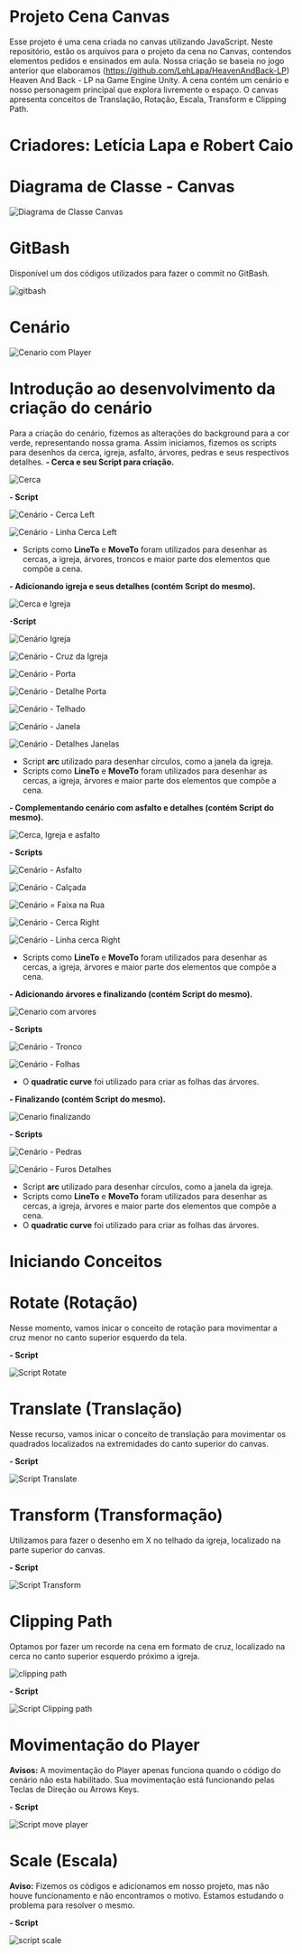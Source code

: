 # Projeto Cena Canvas
Esse projeto é uma cena criada no canvas utilizando JavaScript. Neste repositório, estão os arquivos para o projeto da cena no Canvas, contendos elementos pedidos e ensinados em aula. Nossa criação se baseia no jogo anterior que elaboramos (https://github.com/LehLapa/HeavenAndBack-LP) Heaven And Back - LP na Game Engine Unity. 
A cena contém um cenário e nosso personagem principal que explora livremente o espaço. O canvas apresenta conceitos de Translação, Rotação, Escala, Transform e Clipping Path.
# Criadores: Letícia Lapa e Robert Caio 
# Diagrama de Classe - Canvas
![Diagrama de Classe Canvas](https://github.com/Rob3rt2/ProjetoCenaCanvas/assets/128638269/367239e1-cdc4-471f-978d-f66866466811)

# GitBash
Disponível um dos códigos utilizados para fazer o commit no GitBash.

![gitbash](https://github.com/Rob3rt2/ProjetoCenaCanvas/assets/128638269/a2c8b1d9-5189-4d85-922e-92853aa1d06c)

# Cenário
![Cenario com Player](https://github.com/Rob3rt2/ProjetoCenaCanvas/assets/128638269/21c011b0-9129-4f25-b4cd-6450c5cc40f4)

# Introdução ao desenvolvimento da criação do cenário
Para a criação do cenário, fizemos as alterações do background para a cor verde, representando nossa grama. Assim iniciamos, fizemos os scripts para desenhos da cerca, igreja, asfalto, árvores, pedras e seus respectivos detalhes.
**- Cerca e seu Script para criação.**

![Cerca](https://github.com/Rob3rt2/ProjetoCenaCanvas/assets/128638269/18822a88-03a1-4df1-ace2-f87f343f4b5b)

**- Script**
 
![Cenário - Cerca Left](https://github.com/Rob3rt2/ProjetoCenaCanvas/assets/128638269/4248c71b-36b5-4857-be22-8d5adbd1b967)

![Cenário - Linha Cerca Left](https://github.com/Rob3rt2/ProjetoCenaCanvas/assets/128638269/6f73478f-3885-4f2d-af43-4a391aaf8e86)

- Scripts como **LineTo** e **MoveTo** foram utilizados para desenhar as cercas, a igreja, árvores, troncos e maior parte dos elementos que compõe a cena.

**- Adicionando igreja e seus detalhes (contém Script do mesmo).**

![Cerca e Igreja](https://github.com/Rob3rt2/ProjetoCenaCanvas/assets/128638269/edfa29d4-733a-4208-86c8-8658af3c27a4)

**-Script**

![Cenário Igreja](https://github.com/Rob3rt2/ProjetoCenaCanvas/assets/128638269/7e3ce3c7-e1a4-4e77-92d4-5b31f352eec9)

![Cenário - Cruz da Igreja](https://github.com/Rob3rt2/ProjetoCenaCanvas/assets/128638269/7c145aba-d457-45cd-98ca-c67503ef77a2)

![Cenário - Porta](https://github.com/Rob3rt2/ProjetoCenaCanvas/assets/128638269/197f8d48-42c4-42d1-b49d-69378e975583)

![Cenário - Detalhe Porta](https://github.com/Rob3rt2/ProjetoCenaCanvas/assets/128638269/2105c2c3-5aa9-4264-b9a4-12c74d2cb357)

![Cenário - Telhado](https://github.com/Rob3rt2/ProjetoCenaCanvas/assets/128638269/dc8556f9-d533-4271-ba5b-22c0c9c4cdd5)

![Cenário - Janela](https://github.com/Rob3rt2/ProjetoCenaCanvas/assets/128638269/42d54f91-f489-413e-814a-ee0e88b4dcb8)

![Cenário - Detalhes Janelas](https://github.com/Rob3rt2/ProjetoCenaCanvas/assets/128638269/67f6038a-6b8f-4935-8f06-7c5786701378)

- Script **arc** utilizado para desenhar círculos, como a janela da igreja.
- Scripts como **LineTo** e **MoveTo** foram utilizados para desenhar as cercas, a igreja, árvores e maior parte dos elementos que compõe a cena.
  
**- Complementando cenário com asfalto e detalhes (contém Script do mesmo).**
 
![Cerca, Igreja e asfalto](https://github.com/Rob3rt2/ProjetoCenaCanvas/assets/128638269/587a4272-a4d7-4c96-b8d2-1154ef071a91)

**- Scripts**

![Cenário - Asfalto](https://github.com/Rob3rt2/ProjetoCenaCanvas/assets/128638269/1e6223c4-53b6-484f-a451-b92f78a79142)

![Cenário - Calçada](https://github.com/Rob3rt2/ProjetoCenaCanvas/assets/128638269/f663581b-163c-4ba8-9c3d-0f3e3c38d184)

![Cenário = Faixa na Rua](https://github.com/Rob3rt2/ProjetoCenaCanvas/assets/128638269/e1d89ff8-cdc1-4ab4-b449-ca0fd117d3ba)

![Cenário - Cerca Right](https://github.com/Rob3rt2/ProjetoCenaCanvas/assets/128638269/53f917e5-e112-4190-a441-b3924ceb0964)

![Cenário - Linha cerca Right](https://github.com/Rob3rt2/ProjetoCenaCanvas/assets/128638269/1ea61e6e-1914-4483-9678-382fc3c41dc6)

- Scripts como **LineTo** e **MoveTo** foram utilizados para desenhar as cercas, a igreja, árvores e maior parte dos elementos que compõe a cena.
 
**- Adicionando árvores e finalizando (contém Script do mesmo).**

![Cenario com arvores](https://github.com/Rob3rt2/ProjetoCenaCanvas/assets/128638269/f146e339-60d3-4214-a820-5f051bea3de9)

**- Scripts**

![Cenário - Tronco](https://github.com/Rob3rt2/ProjetoCenaCanvas/assets/128638269/f6fc28d9-1b61-42ce-9889-fe9636906be7)

![Cenário - Folhas](https://github.com/Rob3rt2/ProjetoCenaCanvas/assets/128638269/238b842a-6e86-4540-8826-4070e7ffa409)

- O **quadratic curve** foi utilizado para criar as folhas das árvores.

**- Finalizando (contém Script do mesmo).**

![Cenario finalizando](https://github.com/Rob3rt2/ProjetoCenaCanvas/assets/128638269/864d084b-9a25-4c1a-8aac-e327ee339855)

 **- Scripts**

![Cenário - Pedras](https://github.com/Rob3rt2/ProjetoCenaCanvas/assets/128638269/f2d5c3e2-947a-43bc-a39e-f0d21212fc81)

![Cenário - Furos Detalhes](https://github.com/Rob3rt2/ProjetoCenaCanvas/assets/128638269/66cee029-aef8-4392-a2cd-e0ecf374b990)

- Script **arc** utilizado para desenhar círculos, como a janela da igreja.
- Scripts como **LineTo** e **MoveTo** foram utilizados para desenhar as cercas, a igreja, árvores e maior parte dos elementos que compõe a cena.
- O **quadratic curve** foi utilizado para criar as folhas das árvores.

# Iniciando Conceitos 

# Rotate (Rotação)
Nesse momento, vamos inicar o conceito de rotação para movimentar a cruz menor no canto superior esquerdo da tela.

**- Script**

![Script Rotate](https://github.com/Rob3rt2/ProjetoCenaCanvas/assets/128638269/8066c85d-e4c8-4d61-b6d9-117ec3477870)

# Translate (Translação)
Nesse recurso, vamos inicar o conceito de translação para movimentar os quadrados localizados na extremidades do canto superior do canvas.

**- Script**

![Script Translate](https://github.com/Rob3rt2/ProjetoCenaCanvas/assets/128638269/160929fd-0e12-4b85-8c6a-f405afe2c3fa)

# Transform (Transformação)
Utilizamos para fazer o desenho em X no telhado da igreja, localizado na parte superior do canvas.

**- Script**

![Script Transform](https://github.com/Rob3rt2/ProjetoCenaCanvas/assets/128638269/55e7860c-656c-46a2-aed3-c4a5656d3036)

# Clipping Path 
Optamos por fazer um recorde na cena em formato de cruz, localizado  na cerca no canto superior esquerdo próximo a igreja.

![clipping path](https://github.com/Rob3rt2/ProjetoCenaCanvas/assets/128638269/2855745e-c40d-4dd0-8692-21a414c9171a)

**- Script**

![Script Clipping path](https://github.com/Rob3rt2/ProjetoCenaCanvas/assets/128638269/905ab47c-9bd9-4695-91e6-e9f070b23c0e)

# Movimentação do Player 
**Avisos:** A movimentação do Player apenas funciona quando o código do cenário não esta habilitado. Sua movimentação está funcionando pelas Teclas de Direção ou Arrows Keys. 

**- Script**

![Script move player](https://github.com/Rob3rt2/ProjetoCenaCanvas/assets/128638269/206815df-6710-428e-9efe-94271e03c2ad)

# Scale (Escala)
**Aviso:** Fizemos os códigos e adicionamos em nosso projeto, mas não houve funcionamento e não encontramos o motivo. Estamos estudando o problema para resolver o mesmo.

**- Script**

![script scale](https://github.com/Rob3rt2/ProjetoCenaCanvas/assets/128638269/6a4adeba-875a-4924-8a76-c01a074ddbcf)




